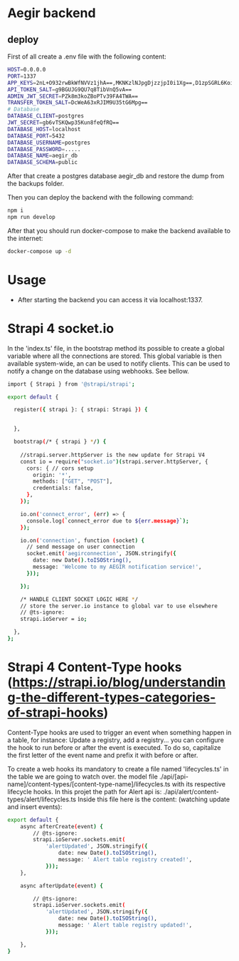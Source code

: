 # Aegir backend

## deploy
First of all create a .env file with the following content:

```bash
HOST=0.0.0.0
PORT=1337
APP_KEYS=2nL+O932rwBkWfNVVz1jhA==,MKNKzlNJpgDjzzjpI0i1Xg==,D1zpSGRL6Koir6ICQ3kEgA==,mq/KV4c3nnuCtk973z8KrA==
API_TOKEN_SALT=g9BGUJG9QU7q8TibVnQ5vA==
ADMIN_JWT_SECRET=PZk8m3koZBoPTv39FA4TWA==
TRANSFER_TOKEN_SALT=DcWeA63xRJIM9U35tG6Mpg==
# Database
DATABASE_CLIENT=postgres
JWT_SECRET=gb6vTSKQwp35Kun8feQfRQ==
DATABASE_HOST=localhost
DATABASE_PORT=5432
DATABASE_USERNAME=postgres
DATABASE_PASSWORD=.....
DATABASE_NAME=aegir_db
DATABASE_SCHEMA=public
```

After that create a postgres database aegir_db and restore the dump from the backups folder.

Then you can deploy the backend with the following command:

```bash
npm i
npm run develop
```

After that you should run docker-compose to make the backend available to the internet:

```bash
docker-compose up -d
```

# Usage

- After starting the backend you can access it via localhost:1337.


# Strapi 4 socket.io

In the 'index.ts' file, in the bootstrap method its possible to create a global variable where all the connections are stored. This global variable is then available system-wide, an can be used to notify clients. This can be used to notify a change on the database using webhooks. See bellow.

```bash
import { Strapi } from '@strapi/strapi';

export default {

  register({ strapi }: { strapi: Strapi }) {


  },

  bootstrap(/* { strapi } */) {
    
    //strapi.server.httpServer is the new update for Strapi V4
    const io = require("socket.io")(strapi.server.httpServer, {
      cors: { // cors setup
        origin: '*',
        methods: ["GET", "POST"],
        credentials: false,
      },
    });

    io.on('connect_error', (err) => {
      console.log(`connect_error due to ${err.message}`);
    });

    io.on('connection', function (socket) {
      // send message on user connection
      socket.emit('aegirconnection', JSON.stringify({
        date: new Date().toISOString(),
        message: 'Welcome to my AEGIR notification service!',
      }));

    });

    /* HANDLE CLIENT SOCKET LOGIC HERE */
    // store the server.io instance to global var to use elsewhere
    // @ts-ignore:
    strapi.ioServer = io;

  },
};
```

# Strapi 4 Content-Type hooks (https://strapi.io/blog/understanding-the-different-types-categories-of-strapi-hooks)

Content-Type hooks are used to trigger an event when something happen in a table, for instance: Update a registry, add a registry... you can configure the hook to run before or after the event is executed.  To do so, capitalize the first letter of the event name and prefix it with before or after.

To create a web hooks its mandatory to create a file named 'lifecycles.ts' in the table we are going to watch over.   the model file ./api/[api-name]/content-types/[content-type-name]/lifecycles.ts with its respective lifecycle hooks. In this projet the path for Alert api is: ./api/alert/content-types/alert/lifecycles.ts
Inside this file here is the content: (watching update and insert events):

```bash
export default {
    async afterCreate(event) {
        // @ts-ignore:
        strapi.ioServer.sockets.emit(
            'alertUpdated', JSON.stringify({
                date: new Date().toISOString(),
                message: ' Alert table registry created!',
            }));
    },

    async afterUpdate(event) {

        // @ts-ignore:
        strapi.ioServer.sockets.emit(
            'alertUpdated', JSON.stringify({
                date: new Date().toISOString(),
                message: ' Alert table registry updated!',
            }));

    },
}
```
